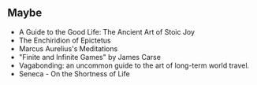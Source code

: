 
## Maybe

* A Guide to the Good Life: The Ancient Art of Stoic Joy
* The Enchiridion of Epictetus
* Marcus Aurelius's Meditations
* "Finite and Infinite Games" by James Carse
* Vagabonding: an uncommon guide to the art of long-term world travel.
* Seneca - On the Shortness of Life
